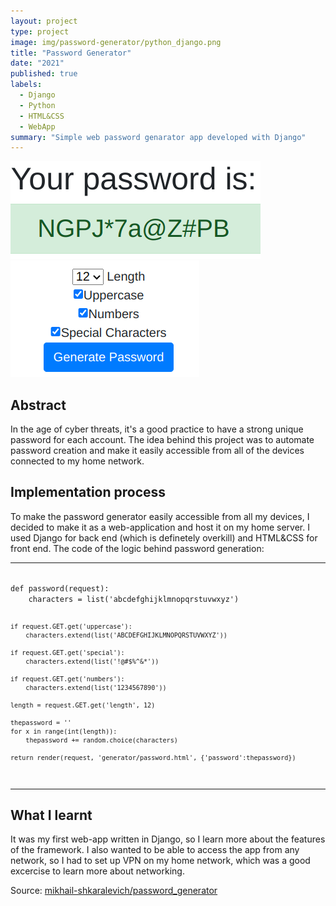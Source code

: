 ```yaml
---
layout: project
type: project
image: img/password-generator/python_django.png
title: "Password Generator"
date: "2021"
published: true
labels:
  - Django
  - Python
  - HTML&CSS
  - WebApp
summary: "Simple web password genarator app developed with Django"
---
```


<img class="img-fluid" src="../img/password-generator/password1.png">
<img class="img-fluid" src="../img/password-generator/password2.png">

## Abstract
In the age of cyber threats, it's a good practice to have a strong unique password for each account. The idea behind this project was to automate password creation and make it easily accessible from all of the devices connected to my home network.

## Implementation process
To make the password generator easily accessible from all my devices, I decided to make it as a web-application and host it on my home server. I used Django for back end (which is definetely overkill) and HTML&CSS for front end. The code of the logic behind password generation:

<hr>
<code>
def password(request):
    characters = list('abcdefghijklmnopqrstuvwxyz')

    if request.GET.get('uppercase'):
        characters.extend(list('ABCDEFGHIJKLMNOPQRSTUVWXYZ'))

    if request.GET.get('special'):
        characters.extend(list('!@#$%^&*'))

    if request.GET.get('numbers'):
        characters.extend(list('1234567890'))

    length = request.GET.get('length', 12)

    thepassword = ''
    for x in range(int(length)):
        thepassword += random.choice(characters)

    return render(request, 'generator/password.html', {'password':thepassword})
</code>
<hr>

## What I learnt
It was my first web-app written in Django, so I learn more about the features of the framework. I also wanted to be able to access the app from any network, so I had to set up VPN on my home network, which was a good excercise to learn more about networking.

Source: <a href="https://github.com/mikhail-shkaralevich/django3_password_generator"><i class="large github icon "></i>mikhail-shkaralevich/password_generator</a>

